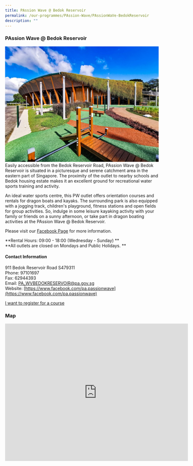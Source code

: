 ```yaml
---
title: PAssion Wave @ Bedok Reservoir
permalink: /our-programmes/PAssion-Wave/PAssionWaVe-BedokReservoir
description: ""
---
```


### PAssion Wave @ Bedok Reservoir

![](/images/Programmes/PAssion%20Wave/PAssion%20Wave%20@%20Bedok%20Reservoir.jpg)
Easily accessible from the Bedok Reservoir Road, PAssion Wave @ Bedok Reservoir is situated in a picturesque and serene catchment area in the eastern part of Singapore. The proximity of the outlet to nearby schools and Bedok housing estate makes it an excellent ground for recreational water sports training and activity.

An ideal water sports centre, this PW outlet offers orientation courses and rentals for dragon boats and kayaks. The surrounding park is also equipped with a jogging track, children's playground, fitness stations and open fields for group activities. So, indulge in some leisure kayaking activity with your family or friends on a sunny afternoon, or take part in dragon boating activities at the PAssion Wave @ Bedok Reservoir.

Please visit our [Facebook Page](https://www.facebook.com/login/?next=https%3A%2F%2Fwww.facebook.com%2Fpa.passionwave) for more information.

**Rental Hours: 09:00 - 18:00 (Wednesday - Sunday)
**<br>
**All outlets are closed on Mondays and Public Holidays.
**

#### Contact Information

911 Bedok Reservoir Road S479311  
Phone: 97101697  
Fax: 62944393  
Email: [PA\_WVBEDOKRESERVOIR@pa.gov.sg](mailto:PA_WVBEDOKRESERVOIR@pa.gov.sg)  
Website: [https://www.facebook.com/pa.passionwave](https://www.facebook.com/pa.passionwave)

[I want to register for a course](https://www.onepa.gov.sg/)

### Map

<iframe src="https://www.google.com/maps/embed?pb=!1m18!1m12!1m3!1d3988.7241199534824!2d103.93009541533102!3d1.3418977619733208!2m3!1f0!2f0!3f0!3m2!1i1024!2i768!4f13.1!3m3!1m2!1s0x31da3d46effffff9%3A0xcb45e7b544630ce4!2sPAssion%20WaVe%20%40%20Bedok%20Reservoir!5e0!3m2!1sen!2ssg!4v1655786025178!5m2!1sen!2ssg" width="600" height="450" style="border:0;" allowfullscreen="" loading="lazy" ></iframe>